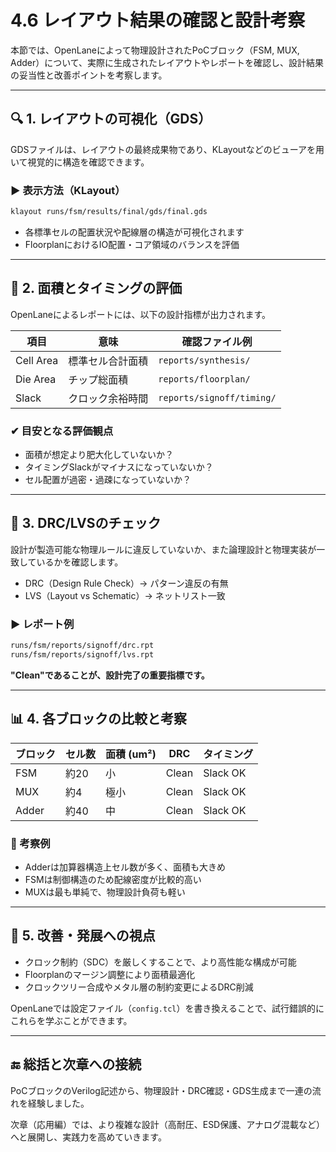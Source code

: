 # 4.6 レイアウト結果の確認と設計考察

本節では、OpenLaneによって物理設計されたPoCブロック（FSM, MUX, Adder）について、実際に生成されたレイアウトやレポートを確認し、設計結果の妥当性と改善ポイントを考察します。

---

## 🔍 1. レイアウトの可視化（GDS）

GDSファイルは、レイアウトの最終成果物であり、KLayoutなどのビューアを用いて視覚的に構造を確認できます。

### ▶ 表示方法（KLayout）

```sh
klayout runs/fsm/results/final/gds/final.gds
```

- 各標準セルの配置状況や配線層の構造が可視化されます
- FloorplanにおけるIO配置・コア領域のバランスを評価

---

## 📐 2. 面積とタイミングの評価

OpenLaneによるレポートには、以下の設計指標が出力されます。

| 項目 | 意味 | 確認ファイル例 |
|------|------|----------------|
| Cell Area | 標準セル合計面積 | `reports/synthesis/` |
| Die Area  | チップ総面積     | `reports/floorplan/` |
| Slack     | クロック余裕時間 | `reports/signoff/timing/` |

### ✔ 目安となる評価観点

- 面積が想定より肥大化していないか？
- タイミングSlackがマイナスになっていないか？
- セル配置が過密・過疎になっていないか？

---

## 🧪 3. DRC/LVSのチェック

設計が製造可能な物理ルールに違反していないか、また論理設計と物理実装が一致しているかを確認します。

- DRC（Design Rule Check）→ パターン違反の有無
- LVS（Layout vs Schematic）→ ネットリスト一致

### ▶ レポート例

```sh
runs/fsm/reports/signoff/drc.rpt
runs/fsm/reports/signoff/lvs.rpt
```

**"Clean"であることが、設計完了の重要指標です。**

---

## 📊 4. 各ブロックの比較と考察

| ブロック | セル数 | 面積 (um²) | DRC | タイミング |
|----------|--------|------------|-----|------------|
| FSM      | 約20   | 小         | Clean | Slack OK |
| MUX      | 約4    | 極小       | Clean | Slack OK |
| Adder    | 約40   | 中         | Clean | Slack OK |

### 📌 考察例

- Adderは加算器構造上セル数が多く、面積も大きめ
- FSMは制御構造のため配線密度が比較的高い
- MUXは最も単純で、物理設計負荷も軽い

---

## 🧭 5. 改善・発展への視点

- クロック制約（SDC）を厳しくすることで、より高性能な構成が可能
- Floorplanのマージン調整により面積最適化
- クロックツリー合成やメタル層の制約変更によるDRC削減

OpenLaneでは設定ファイル（`config.tcl`）を書き換えることで、試行錯誤的にこれらを学ぶことができます。

---

## 🔚 総括と次章への接続

PoCブロックのVerilog記述から、物理設計・DRC確認・GDS生成まで一連の流れを経験しました。

次章（応用編）では、より複雑な設計（高耐圧、ESD保護、アナログ混載など）へと展開し、実践力を高めていきます。
